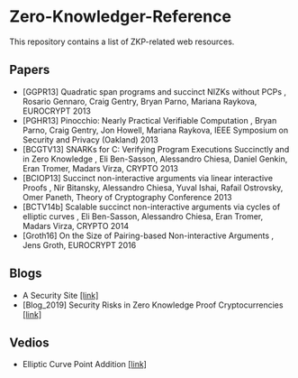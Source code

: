 # Zero-Knowledger-Reference
This repository contains a list of ZKP-related web resources.

## Papers
- [GGPR13] Quadratic span programs and succinct NIZKs without PCPs , Rosario Gennaro, Craig Gentry, Bryan Parno, Mariana Raykova, EUROCRYPT 2013
- [PGHR13] Pinocchio: Nearly Practical Verifiable Computation , Bryan Parno, Craig Gentry, Jon Howell, Mariana Raykova, IEEE Symposium on Security and Privacy (Oakland) 2013
- [BCGTV13] SNARKs for C: Verifying Program Executions Succinctly and in Zero Knowledge , Eli Ben-Sasson, Alessandro Chiesa, Daniel Genkin, Eran Tromer, Madars Virza, CRYPTO 2013
- [BCIOP13] Succinct non-interactive arguments via linear interactive Proofs , Nir Bitansky, Alessandro Chiesa, Yuval Ishai, Rafail Ostrovsky, Omer Paneth, Theory of Cryptography Conference 2013
- [BCTV14b] Scalable succinct non-interactive arguments via cycles of elliptic curves , Eli Ben-Sasson, Alessandro Chiesa, Eran Tromer, Madars Virza, CRYPTO 2014
- [Groth16] On the Size of Pairing-based Non-interactive Arguments , Jens Groth, EUROCRYPT 2016

## Blogs
- A Security Site [[link]](https://asecuritysite.com/)
- [Blog_2019] Security Risks in Zero Knowledge Proof Cryptocurrencies [[link]](https://blogs.360.cn/post/Security-Risks-in-Zero-Knowledge-Proof-Cryptocurrencies.html)


## Vedios
- Elliptic Curve Point Addition [[link]](https://www.youtube.com/watch?v=XmygBPb7DPM)
